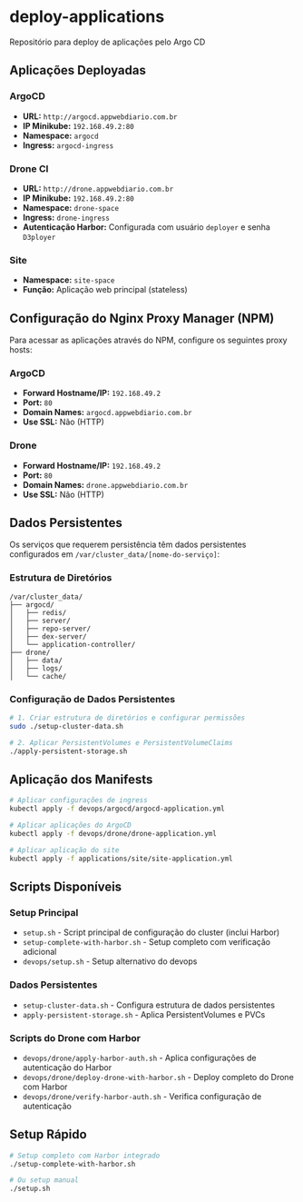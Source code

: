 # deploy-applications
Repositório para deploy de aplicações pelo Argo CD

## Aplicações Deployadas

### ArgoCD
- **URL:** `http://argocd.appwebdiario.com.br`
- **IP Minikube:** `192.168.49.2:80`
- **Namespace:** `argocd`
- **Ingress:** `argocd-ingress`

### Drone CI
- **URL:** `http://drone.appwebdiario.com.br`
- **IP Minikube:** `192.168.49.2:80`
- **Namespace:** `drone-space`
- **Ingress:** `drone-ingress`
- **Autenticação Harbor:** Configurada com usuário `deployer` e senha `D3ployer`


### Site
- **Namespace:** `site-space`
- **Função:** Aplicação web principal (stateless)

## Configuração do Nginx Proxy Manager (NPM)

Para acessar as aplicações através do NPM, configure os seguintes proxy hosts:

### ArgoCD
- **Forward Hostname/IP:** `192.168.49.2`
- **Port:** `80`
- **Domain Names:** `argocd.appwebdiario.com.br`
- **Use SSL:** Não (HTTP)

### Drone
- **Forward Hostname/IP:** `192.168.49.2`
- **Port:** `80`
- **Domain Names:** `drone.appwebdiario.com.br`
- **Use SSL:** Não (HTTP)


## Dados Persistentes

Os serviços que requerem persistência têm dados persistentes configurados em `/var/cluster_data/[nome-do-serviço]`:

### Estrutura de Diretórios
```
/var/cluster_data/
├── argocd/
│   ├── redis/
│   ├── server/
│   ├── repo-server/
│   ├── dex-server/
│   └── application-controller/
├── drone/
│   ├── data/
│   ├── logs/
│   └── cache/
```

### Configuração de Dados Persistentes

```bash
# 1. Criar estrutura de diretórios e configurar permissões
sudo ./setup-cluster-data.sh

# 2. Aplicar PersistentVolumes e PersistentVolumeClaims
./apply-persistent-storage.sh
```

## Aplicação dos Manifests

```bash
# Aplicar configurações de ingress
kubectl apply -f devops/argocd/argocd-application.yml

# Aplicar aplicações do ArgoCD
kubectl apply -f devops/drone/drone-application.yml

# Aplicar aplicação do site
kubectl apply -f applications/site/site-application.yml
```

## Scripts Disponíveis

### Setup Principal
- `setup.sh` - Script principal de configuração do cluster (inclui Harbor)
- `setup-complete-with-harbor.sh` - Setup completo com verificação adicional
- `devops/setup.sh` - Setup alternativo do devops

### Dados Persistentes
- `setup-cluster-data.sh` - Configura estrutura de dados persistentes
- `apply-persistent-storage.sh` - Aplica PersistentVolumes e PVCs

### Scripts do Drone com Harbor
- `devops/drone/apply-harbor-auth.sh` - Aplica configurações de autenticação do Harbor
- `devops/drone/deploy-drone-with-harbor.sh` - Deploy completo do Drone com Harbor
- `devops/drone/verify-harbor-auth.sh` - Verifica configuração de autenticação

## Setup Rápido

```bash
# Setup completo com Harbor integrado
./setup-complete-with-harbor.sh

# Ou setup manual
./setup.sh
```
